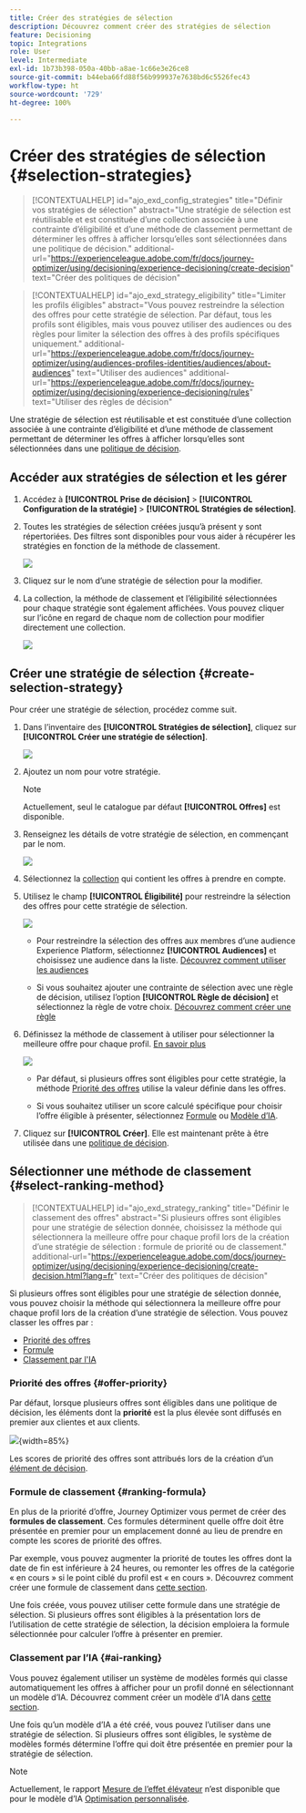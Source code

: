 ```yaml
---
title: Créer des stratégies de sélection
description: Découvrez comment créer des stratégies de sélection
feature: Decisioning
topic: Integrations
role: User
level: Intermediate
exl-id: 1b73b398-050a-40bb-a8ae-1c66e3e26ce8
source-git-commit: b44eba66fd88f56b999937e7638bd6c5526fec43
workflow-type: ht
source-wordcount: '729'
ht-degree: 100%

---
```


# Créer des stratégies de sélection {#selection-strategies}

>[!CONTEXTUALHELP]
>id="ajo_exd_config_strategies"
>title="Définir vos stratégies de sélection"
>abstract="Une stratégie de sélection est réutilisable et est constituée d’une collection associée à une contrainte d’éligibilité et d’une méthode de classement permettant de déterminer les offres à afficher lorsqu’elles sont sélectionnées dans une politique de décision."
>additional-url="https://experienceleague.adobe.com/fr/docs/journey-optimizer/using/decisioning/experience-decisioning/create-decision" text="Créer des politiques de décision"

>[!CONTEXTUALHELP]
>id="ajo_exd_strategy_eligibility"
>title="Limiter les profils éligibles"
>abstract="Vous pouvez restreindre la sélection des offres pour cette stratégie de sélection. Par défaut, tous les profils sont éligibles, mais vous pouvez utiliser des audiences ou des règles pour limiter la sélection des offres à des profils spécifiques uniquement."
>additional-url="https://experienceleague.adobe.com/fr/docs/journey-optimizer/using/audiences-profiles-identities/audiences/about-audiences" text="Utiliser des audiences"
>additional-url="https://experienceleague.adobe.com/fr/docs/journey-optimizer/using/decisioning/experience-decisioning/rules" text="Utiliser des règles de décision"

Une stratégie de sélection est réutilisable et est constituée d’une collection associée à une contrainte d’éligibilité et d’une méthode de classement permettant de déterminer les offres à afficher lorsqu’elles sont sélectionnées dans une [politique de décision](create-decision.md).

## Accéder aux stratégies de sélection et les gérer

1. Accédez à **[!UICONTROL Prise de décision]** > **[!UICONTROL Configuration de la stratégie]** > **[!UICONTROL Stratégies de sélection]**.

1. Toutes les stratégies de sélection créées jusqu’à présent y sont répertoriées. Des filtres sont disponibles pour vous aider à récupérer les stratégies en fonction de la méthode de classement.

   ![](assets/strategy-list-filters.png)

1. Cliquez sur le nom d’une stratégie de sélection pour la modifier.

1. La collection, la méthode de classement et l’éligibilité sélectionnées pour chaque stratégie sont également affichées. Vous pouvez cliquer sur l’icône en regard de chaque nom de collection pour modifier directement une collection.

   ![](assets/strategy-list-edit-collection.png)

## Créer une stratégie de sélection {#create-selection-strategy}

Pour créer une stratégie de sélection, procédez comme suit.

1. Dans l’inventaire des **[!UICONTROL Stratégies de sélection]**, cliquez sur **[!UICONTROL Créer une stratégie de sélection]**.

   ![](assets/strategy-create-button.png)

1. Ajoutez un nom pour votre stratégie.

   >[!NOTE]
   >
   >Actuellement, seul le catalogue par défaut **[!UICONTROL Offres]** est disponible.

1. Renseignez les détails de votre stratégie de sélection, en commençant par le nom.

   ![](assets/strategy-create-screen.png)

1. Sélectionnez la [collection](collections.md) qui contient les offres à prendre en compte.

1. Utilisez le champ **[!UICONTROL Éligibilité]** pour restreindre la sélection des offres pour cette stratégie de sélection.

   ![](assets/strategy-create-eligibility.png)

   * Pour restreindre la sélection des offres aux membres d’une audience Experience Platform, sélectionnez **[!UICONTROL Audiences]** et choisissez une audience dans la liste. [Découvrez comment utiliser les audiences](../audience/about-audiences.md)

   * Si vous souhaitez ajouter une contrainte de sélection avec une règle de décision, utilisez l’option **[!UICONTROL Règle de décision]** et sélectionnez la règle de votre choix. [Découvrez comment créer une règle](rules.md)

1. Définissez la méthode de classement à utiliser pour sélectionner la meilleure offre pour chaque profil. [En savoir plus](#select-ranking-method)

   ![](assets/strategy-create-ranking.png)

   * Par défaut, si plusieurs offres sont éligibles pour cette stratégie, la méthode [Priorité des offres](#offer-priority) utilise la valeur définie dans les offres.

   * Si vous souhaitez utiliser un score calculé spécifique pour choisir l’offre éligible à présenter, sélectionnez [Formule](#ranking-formula) ou [Modèle d’IA](#ai-ranking).

1. Cliquez sur **[!UICONTROL Créer]**. Elle est maintenant prête à être utilisée dans une [politique de décision](create-decision.md).

## Sélectionner une méthode de classement {#select-ranking-method}

>[!CONTEXTUALHELP]
>id="ajo_exd_strategy_ranking"
>title="Définir le classement des offres"
>abstract="Si plusieurs offres sont éligibles pour une stratégie de sélection donnée, choisissez la méthode qui sélectionnera la meilleure offre pour chaque profil lors de la création d’une stratégie de sélection : formule de priorité ou de classement."
>additional-url="https://experienceleague.adobe.com/docs/journey-optimizer/using/decisioning/experience-decisioning/create-decision.html?lang=fr" text="Créer des politiques de décision"

Si plusieurs offres sont éligibles pour une stratégie de sélection donnée, vous pouvez choisir la méthode qui sélectionnera la meilleure offre pour chaque profil lors de la création d’une stratégie de sélection. Vous pouvez classer les offres par :

* [Priorité des offres](#offer-priority)
* [Formule](#ranking-formula)
* [Classement par l&#39;IA](#ai-ranking)

### Priorité des offres {#offer-priority}

Par défaut, lorsque plusieurs offres sont éligibles dans une politique de décision, les éléments dont la **priorité** est la plus élevée sont diffusés en premier aux clientes et aux clients.

![](assets/item-priority.png){width=85%}

Les scores de priorité des offres sont attribués lors de la création d’un [élément de décision](items.md).

### Formule de classement {#ranking-formula}

En plus de la priorité d’offre, Journey Optimizer vous permet de créer des **formules de classement**. Ces formules déterminent quelle offre doit être présentée en premier pour un emplacement donné au lieu de prendre en compte les scores de priorité des offres.

Par exemple, vous pouvez augmenter la priorité de toutes les offres dont la date de fin est inférieure à 24 heures, ou remonter les offres de la catégorie « en cours » si le point ciblé du profil est « en cours ». Découvrez comment créer une formule de classement dans [cette section](ranking/ranking-formulas.md).

Une fois créée, vous pouvez utiliser cette formule dans une stratégie de sélection. Si plusieurs offres sont éligibles à la présentation lors de l’utilisation de cette stratégie de sélection, la décision emploiera la formule sélectionnée pour calculer l’offre à présenter en premier.

### Classement par l’IA {#ai-ranking}

Vous pouvez également utiliser un système de modèles formés qui classe automatiquement les offres à afficher pour un profil donné en sélectionnant un modèle d’IA. Découvrez comment créer un modèle d’IA dans [cette section](ranking/create-ai-models.md).

Une fois qu’un modèle d’IA a été créé, vous pouvez l’utiliser dans une stratégie de sélection. Si plusieurs offres sont éligibles, le système de modèles formés détermine l’offre qui doit être présentée en premier pour la stratégie de sélection.

>[!NOTE]
>
>Actuellement, le rapport [Mesure de l’effet élévateur](ranking/auto-optimization-model.md#lift) n’est disponible que pour le modèle d’IA [Optimisation personnalisée](ranking/personalized-optimization-model.md).

